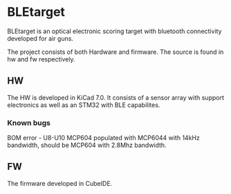 # BLEtarget 
BLEtarget is an optical electronic scoring target with bluetooth connectivity developed for air guns. 

The project consists of both Hardware and firmware. The source is found in hw and fw respectively. 

## HW
The HW is developed in KiCad 7.0. It consists of a sensor array with support electronics as well as an STM32 with BLE capabilites. 

### Known bugs
BOM error - U8-U10 MCP604 populated with MCP6044 with 14kHz bandwidth, should be MCP604 with 2.8Mhz bandwidth.



## FW
The firmware developed in CubeIDE.
